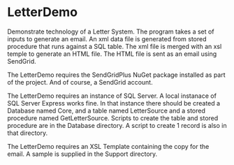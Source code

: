 LetterDemo
===========

Demonstrate technology of a Letter System.  The program takes a set of inputs to generate an email.  An xml data file is generated from stored procedure that runs against a SQL table.  The xml file is merged with an xsl temple to generate an HTML file.  The HTML file is sent as an email using SendGrid.

The LetterDemo requires the SendGridPlus NuGet package installed as part of the project.  And of course, a SendGrid account.

The LetterDemo requires an instance of SQL Server.  A local instanace of SQL Server Express works fine.  In that instance there should be created a Database named Core, and a table named LetterSource and a stored procedure named GetLetterSource.  Scripts to create the table and stored procedure are in the Database directory.  A script to create 1 record is also in that directory.

The LetterDemo requires an XSL Template containing the copy for the email.  A sample is supplied in the Support directory.
